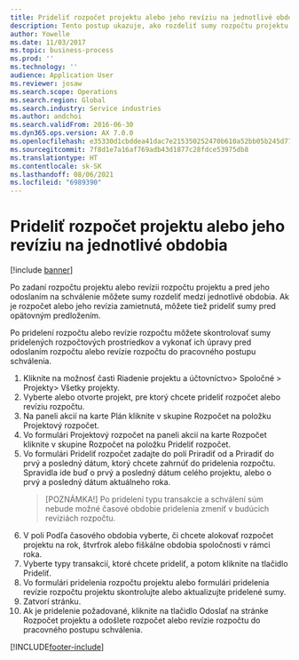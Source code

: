 ```yaml
---
title: Prideliť rozpočet projektu alebo jeho revíziu na jednotlivé obdobia
description: Tento postup ukazuje, ako rozdeliť sumy rozpočtu projektu na jednotlivé obdobia.
author: Yowelle
ms.date: 11/03/2017
ms.topic: business-process
ms.prod: ''
ms.technology: ''
audience: Application User
ms.reviewer: josaw
ms.search.scope: Operations
ms.search.region: Global
ms.search.industry: Service industries
ms.author: andchoi
ms.search.validFrom: 2016-06-30
ms.dyn365.ops.version: AX 7.0.0
ms.openlocfilehash: e35330d1cbddea41dac7e215350252470b610a52bb05b245d7794a37415dcd3c
ms.sourcegitcommit: 7f8d1e7a16af769adb43d1877c28fdce53975db8
ms.translationtype: HT
ms.contentlocale: sk-SK
ms.lasthandoff: 08/06/2021
ms.locfileid: "6989390"
---
```

# <a name="allocate-a-project-budget-or-budget-revision-across-periods"></a>Prideliť rozpočet projektu alebo jeho revíziu na jednotlivé obdobia

[!include [banner](../../includes/banner.md)]

Po zadaní rozpočtu projektu alebo revízii rozpočtu projektu a pred jeho odoslaním na schválenie môžete sumy rozdeliť medzi jednotlivé obdobia. Ak je rozpočet alebo jeho revízia zamietnutá, môžete tiež prideliť sumy pred opätovným predložením. 

Po pridelení rozpočtu alebo revízie rozpočtu môžete skontrolovať sumy pridelených rozpočtových prostriedkov a vykonať ich úpravy pred odoslaním rozpočtu alebo revízie rozpočtu do pracovného postupu schválenia. 

1. Kliknite na možnosť časti Riadenie projektu a účtovníctvo> Spoločné > Projekty> Všetky projekty. 
2. Vyberte alebo otvorte projekt, pre ktorý chcete prideliť rozpočet alebo revíziu rozpočtu. 
3. Na paneli akcií na karte Plán kliknite v skupine Rozpočet na položku Projektový rozpočet. 
4. Vo formulári Projektový rozpočet na paneli akcií na karte Rozpočet kliknite v skupine Rozpočet na položku Prideliť rozpočet. 
5. Vo formulári Prideliť rozpočet zadajte do polí Priradiť od a Priradiť do prvý a posledný dátum, ktorý chcete zahrnúť do pridelenia rozpočtu. Spravidla ide buď o prvý a posledný dátum celého projektu, alebo o prvý a posledný dátum aktuálneho roka.  
   > [POZNÁMKA!] Po pridelení typu transakcie a schválení súm nebude možné časové obdobie pridelenia zmeniť v budúcich revíziách rozpočtu. 
6. V poli Podľa časového obdobia vyberte, či chcete alokovať rozpočet projektu na rok, štvrťrok alebo fiškálne obdobia spoločnosti v rámci roka.
7. Vyberte typy transakcií, ktoré chcete prideliť, a potom kliknite na tlačidlo Prideliť. 
8. Vo formulári pridelenia rozpočtu projektu alebo formulári pridelenia revízie rozpočtu projektu skontrolujte alebo aktualizujte pridelené sumy. 
9. Zatvorí stránku.
10. Ak je pridelenie požadované, kliknite na tlačidlo Odoslať na stránke Rozpočet projektu a odošlete rozpočet alebo revízie rozpočtu do pracovného postupu schválenia.  




[!INCLUDE[footer-include](../../includes/footer-banner.md)]